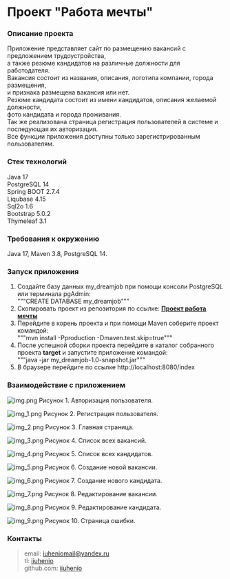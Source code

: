 <h1>Проект "Работа мечты"</h1>

<h3>Описание проекта</h3>
Приложение представляет сайт по размещению вакансий с предложением трудоустройства, <br>
а также резюме кандидатов на различные должности для работодателя.<br>
Вакансия состоит из названия, описания, логотипа компании, города размещения, <br>
и признака размещена вакансия или нет. <br>
Резюме кандидата состоит из имени кандидатов, описания желаемой должности, <br>
фото кандидата и города проживания.<br>
Так же реализована страница регистрация пользователей в системе и последующая их авторизация.<br>
Все функции приложения доступны только зарегистрированным пользователям.<br>

<h3>Стек технологий</h3>
Java 17 <br>
PostgreSQL 14 <br>
Spring BOOT 2.7.4 <br>
Liqubase 4.15 <br>
Sql2o 1.6 <br>
Bootstrap 5.0.2 <br>
Thymeleaf 3.1 <br>

<h3>Требования к окружению</h3>
Java 17,
Maven 3.8,
PostgreSQL 14.

<h3>Запуск приложения</h3>

1. Создайте базу данных my_dreamjob при помощи консоли PostgreSQL или терминала pgAdmin:<br>
   """CREATE DATABASE my_dreamjob"""
2. Скопировать проект из репозитория по ссылке:
   <a href=https://github.com/iiuhenio/job4j_dreamjob.git><b>Проект работа мечты</b></a>
3. Перейдите в корень проекта и при помощи Maven соберите проект командой:<br>
"""mvn install -Pproduction -Dmaven.test.skip=true"""
4. После успешной сборки проекта перейдите в каталог собранного проекта <b>target</b> и запустите приложение командой:<br>
"""java -jar my_dreamjob-1.0-snapshot.jar"""
5. В браузере перейдите по ссылке http://localhost:8080/index

<h3>Взаимодействие с приложением</h3>

![img.png](img.png)
Рисунок 1. Авторизация пользователя.

![img_1.png](img_1.png)
Рисунок 2. Регистрация пользователя.

![img_2.png](img_2.png)
Рисунок 3. Главная страница.

![img_3.png](img_3.png)
Рисунок 4. Список всех вакансий.

![img_4.png](img_4.png)
Рисунок 5. Список всех кандидатов.

![img_5.png](img_5.png)
Рисунок 6. Создание новой вакансии.

![img_6.png](img_6.png)
Рисунок 7. Создание нового кандидата.

![img_7.png](img_7.png)
Рисунок 8. Редактирование вакансии.

![img_8.png](img_8.png)
Рисунок 9. Редактирование кандидата.

![img_9.png](img_9.png)
Рисунок 10. Страница ошибки.


### Контакты

> email: [iuheniomail@yandex.ru](mailto:iuheniomail@yandex.ru) <br>
> tl: [iiuhenio](https://t.me/iuhenio) <br>
> github.com: [iiuhenio](https://github.com/iiuhenio)

